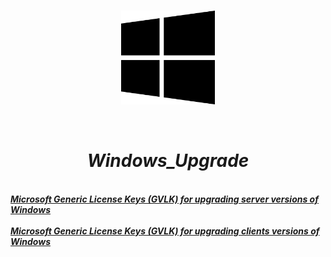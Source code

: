  <br/>
<p align="center">
<img src="./Windows.png" width="150" height="150"/>
</p><br/>
<h1 align="Center"><i>Windows_Upgrade</i></h1>
 <br/>
<i> <a href="Microsoft_Generic_License_Keys_(GVLK)_for_upgrading_server_versions_of_Windows.html"><b>Microsoft Generic License Keys (GVLK) for upgrading server versions of Windows</b></a><br/><i/>
 <br/>
<i> <a href="Microsoft_Generic_License_Keys_(GVLK)_for_upgrading_clients_versions_of_Windows.html"><b>Microsoft Generic License Keys (GVLK) for upgrading clients versions of Windows</b></a><br/><i/>

